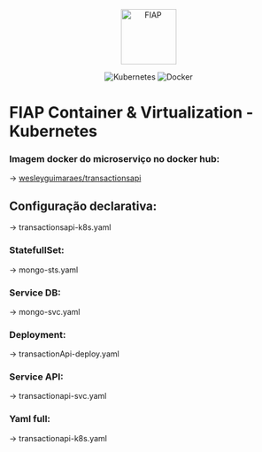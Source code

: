 <div align="center">
<a href="https://www.fiap.com.br" target="_blank">
    <img src="https://www.fiap.com.br/wp-content/themes/fiap2016/images/mobile/mba/vitrine/mba-logo.png" height="100px" alt="FIAP" class="center"/>
</a>

![Kubernetes](https://img.shields.io/badge/kubernetes-%23326ce5.svg?style=for-the-badge&logo=kubernetes&logoColor=white)
![Docker](https://img.shields.io/badge/docker-%230db7ed.svg?style=for-the-badge&logo=docker&logoColor=white)
</div>

# FIAP Container & Virtualization - Kubernetes

### Imagem docker do microserviço no docker hub:

→ [wesleyguimaraes/transactionsapi](https://hub.docker.com/repository/docker/wesleyguimaraes/transactionsapi)


## Configuração declarativa:

→ transactionsapi-k8s.yaml

### StatefullSet:
→ mongo-sts.yaml

### Service DB:
→ mongo-svc.yaml

### Deployment:
→ transactionApi-deploy.yaml

### Service API:
→ transactionapi-svc.yaml

### Yaml full:
→ transactionapi-k8s.yaml
